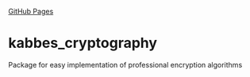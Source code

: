 [GitHub Pages](https://jameskabbes.github.io/cryptography)

# kabbes_cryptography
Package for easy implementation of professional encryption algorithms
